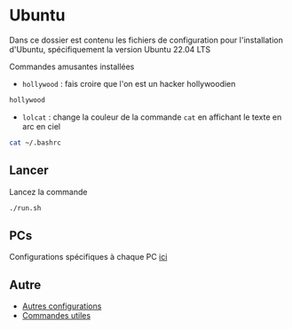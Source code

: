 # Ubuntu

Dans ce dossier est contenu les fichiers de configuration pour l'installation d'Ubuntu, spécifiquement la version Ubuntu
22.04 LTS

Commandes amusantes installées

- `hollywood` : fais croire que l'on est un hacker hollywoodien

```sh
hollywood
```

- `lolcat` : change la couleur de la commande `cat` en affichant le texte en arc en ciel

```sh
cat ~/.bashrc 
```

## Lancer

Lancez la commande

```sh
./run.sh 
```

## PCs

Configurations spécifiques à chaque PC [ici](PCs/Readme.md)

## Autre

- [Autres configurations](autre/Readme.md)
- [Commandes utiles](CommandesUtiles.md)
